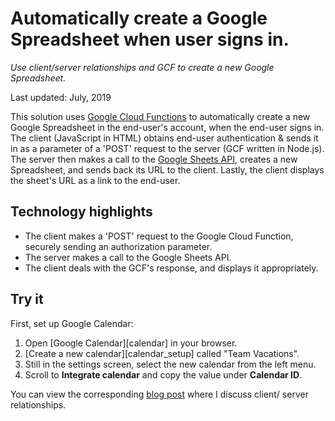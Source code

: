 # Automatically create a Google Spreadsheet when user signs in.

_Use client/server relationships and GCF to create a new Google Spreadsheet._

Last updated: July, 2019

This solution uses [Google Cloud Functions][g-c-f] to automatically create
a new Google Spreadsheet in the end-user's account, when the end-user
signs in. The client (JavaScript in HTML) obtains end-user authentication &
sends it in as a parameter of a 'POST' request to the server (GCF written in
Node.js). The server then makes a call to the [Google Sheets API][sheets-api],
creates a new Spreadsheet, and sends back its URL to the client. Lastly, the 
client displays the sheet's URL as a link to the end-user.

[g-c-f]: https://cloud.google.com/functions
[sheets-api]: https://developers.google.com/sheets/api/

## Technology highlights

- The client makes a 'POST' request to the Google Cloud Function, securely
  sending an authorization parameter.
- The server makes a call to the Google Sheets API.
- The client deals with the GCF's response, and displays it appropriately.



## Try it

First, set up Google Calendar:

1. Open [Google Calendar][calendar] in your browser.
1. [Create a new calendar][calendar_setup] called "Team Vacations".
1. Still in the settings screen, select the new calendar from the left menu.
1. Scroll to **Integrate calendar** and copy the value under **Calendar ID**.

You can view the corresponding [blog post][blog-post] where I discuss client/
server relationships. 

[blog-post]: https://medium.com/@yoyomade/the-its-complicated-relationship-between-client-server-5da472ef0c50?sk=ba060127b5a266f2a084bdea18eb6d7a
